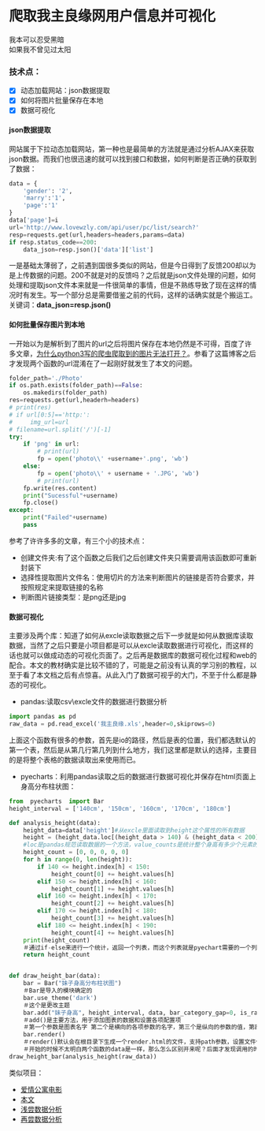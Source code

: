 # 爬取我主良缘网用户信息并可视化
我本可以忍受黑暗<br>
如果我不曾见过太阳

### 技术点：
- [x] 动态加载网站：json数据提取
- [x] 如何将图片批量保存在本地
- [x] 数据可视化
#### json数据提取
网站属于下拉动态加载网站，第一种也是最简单的方法就是通过分析AJAX来获取json数据。而我们也很迅速的就可以找到接口和数据，如何判断是否正确的获取到了数据：
```python
data = {
    'gender': '2',
    'marry':'1',
    'page':'1'
}
data['page']=i
url='http://www.lovewzly.com/api/user/pc/list/search?'
resp=requests.get(url,headers=headers,params=data)
if resp.status_code==200:
    data_json=resp.json()['data']['list']
```
一是基础太薄弱了，之前遇到国很多类似的网站，但是今日得到了反馈200却以为是上传数据的问题。200不就是对的反馈吗？之后就是json文件处理的问题，如何处理和提取json文件本来就是一件很简单的事情，但是不熟练导致了现在这样的情况时有发生。写一个部分总是需要借鉴之前的代码，这样的话确实就是个搬运工。<br>
关键词：<b>data_json=resp.json()</b>
 
 #### 如何批量保存图片到本地
 一开始以为是解析到了图片的url之后将图片保存在本地仍然是不可得，百度了许多文章，[为什么python3写的爬虫爬取到的图片无法打开？](https://segmentfault.com/q/1010000011782180)。参看了这篇博客之后才发现两个函数的url混淆在了一起刚好就发生了本文的问题。
```python
folder_path='./Photo'
if os.path.exists(folder_path)==False:
    os.makedirs(folder_path)
res=requests.get(url,headerh=headers)
# print(res)
# if url[0:5]=='http:':
#     img_url=url
# filename=url.split('/')[-1]
try:
    if 'png' in url:
        # print(url)
        fp = open('photo\\' +username+'.png', 'wb')
    else:
        fp = open('photo\\' + username + '.JPG', 'wb')
        # print(url)
    fp.write(res.content)
    print("Sucessful"+username)
    fp.close()
except:
    print("Failed"+username)
    pass
 ```
参考了许许多多的文章，有三个小的技术点：
- 创建文件夹:有了这个函数之后我们之后创建文件夹只需要调用该函数即可重新封装下
- 选择性提取图片文件名：使用切片的方法来判断图片的链接是否符合要求，并按照规定来提取链接的名称
- 判断图片链接类型：是png还是jpg

#### 数据可视化
主要涉及两个库：知道了如何从excle读取数据之后下一步就是如何从数据库读取数据，当然了之后只要是小项目都是可以从excle读取数据进行可视化，而这样的话也就可以做成动态的可视化页面了。之后再是数据库的数据可视化过程和web的配合。本文的教材确实是比较不错的了，可能是之前没有认真的学习别的教程，以至于看了本文档之后有点惊喜。从此入门了数据可视乎的大门，不至于什么都是静态的可视化。
- pandas:读取csv\excle文件的数据进行数据分析
```python
import pandas as pd
raw_data = pd.read_excel('我主良缘.xls',header=0,skiprows=0)
```
上面这个函数有很多的参数，首先是io的路径，然后是表的位置，我们都选默认的第一个表，然后是从第几行第几列到什么地方，我们这里都是默认的选择，主要目的是将整个表格的数据读取出来使用而已。
- pyecharts：利用pandas读取之后的数据进行数据可视化并保存在html页面上
身高分布柱状图：
```python
from  pyecharts  import Bar
height_interval = ['140cm', '150cm', '160cm', '170cm', '180cm']

def analysis_height(data):
    height_data=data['height']#从excle里面读取到height这个属性的所有数据
    height = (height_data.loc[(height_data > 140) & (height_data < 200)]).value_counts().sort_index()
    #loc是pandas规范读取数据的一个方法，value_counts是统计整个身高有多少个元素的方法，最后是排序方法。
    height_count = [0, 0, 0, 0, 0]
    for h in range(0, len(height)):
        if 140 <= height.index[h] < 150:
            height_count[0] += height.values[h]
        elif 150 <= height.index[h] < 160:
            height_count[1] += height.values[h]
        elif 160 <= height.index[h] < 170:
            height_count[2] += height.values[h]
        elif 170 <= height.index[h] < 180:
            height_count[3] += height.values[h]
        elif 180 <= height.index[h] < 190:
            height_count[4] += height.values[h]
    print(height_count)
    ＃通过if-else来进行一个统计，返回一个列表，而这个列表就是pyechart需要的一个列表。
    return height_count


def draw_height_bar(data):
    bar = Bar("妹子身高分布柱状图")
    ＃Bar是导入的模块确定的
    bar.use_theme('dark')
    ＃这个是更改主题
    bar.add("妹子身高", height_interval, data, bar_category_gap=0, is_random=True, )
    ＃add()是主要方法，用于添加图表的数据和设置各项配置项
    ＃第一个参数是图表名字 第二个是横向的各项参数的名字，第三个是纵向的参数的值，第四个是是否添加如下载图片到本地，如果要提供更多使用工具，将is_more_utils设置为true即可。
    bar.render()
    ＃render()默认会在根目录下生成一个render.html的文件，支持path参数，设置文件保存位置，如render(r"e:\my_first_chart.html")
    ＃开始的时候不太明白两个函数的data是一样，那么怎么区别开来呢？后面才发现调用的时候是嵌套调用的，这样的话就没有任何区别的问题所在了，就是传递的是什么就是什么。
draw_height_bar(analysis_height(raw_data))
```
类似项目：
- [爱情公寓电影](https://itcodemonkey.com/article/7502.html)
- [本文](https://github.com/coder-pig/ReptileSomething/blob/master/code/analysis/WZLY.ipynb)
- [浅尝数据分析](https://juejin.im/post/5aa26196518825557e77fc7a)
- [再尝数据分析](https://juejin.im/post/5ab4d79cf265da239c7b4cf9)
